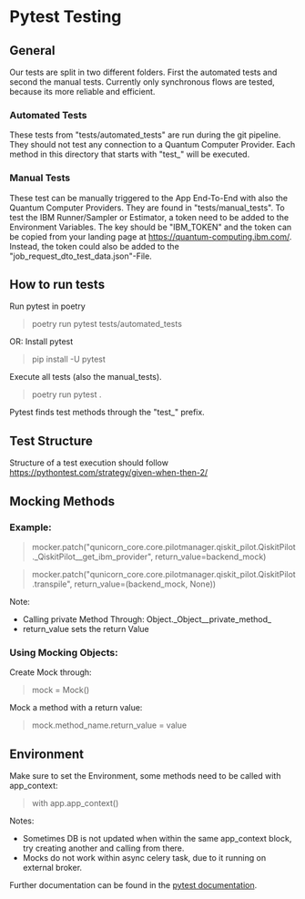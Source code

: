 # Pytest Testing

## General

Our tests are split in two different folders.
First the automated tests and second the manual tests.
Currently only synchronous flows are tested, because its more reliable and efficient.

### Automated Tests

These tests from "tests/automated_tests" are run during the git pipeline.
They should not test any connection to a Quantum Computer Provider.
Each method in this directory that starts with "test_" will be executed.

### Manual Tests

These test can be manually triggered to the App End-To-End with also the Quantum Computer Providers.
They are found in "tests/manual_tests".
To test the IBM Runner/Sampler or Estimator, a token need to be added to the Environment Variables.
The key should be "IBM_TOKEN" and the token can be copied from your landing page at https://quantum-computing.ibm.com/.
Instead, the token could also be added to the "job_request_dto_test_data.json"-File.

## How to run tests

Run pytest in poetry
> poetry run pytest tests/automated_tests

OR: Install pytest
> pip install -U pytest

Execute all tests (also the manual_tests).
> poetry run pytest .

Pytest finds test methods through the "test_" prefix.

## Test Structure

Structure of a test execution should follow https://pythontest.com/strategy/given-when-then-2/

## Mocking Methods

### Example:

> mocker.patch("qunicorn_core.core.pilotmanager.qiskit_pilot.QiskitPilot._QiskitPilot__get_ibm_provider",
> return_value=backend_mock)

> mocker.patch("qunicorn_core.core.pilotmanager.qiskit_pilot.QiskitPilot.transpile", return_value=(backend_mock, None))

Note:

* Calling private Method Through: Object.\_Object__private_method_
* return_value sets the return Value

### Using Mocking Objects:

Create Mock through:
> mock = Mock()

Mock a method with a return value:
> mock.method_name.return_value = value

## Environment

Make sure to set the Environment, some methods need to be called with app_context:
> with app.app_context()

Notes:

* Sometimes DB is not updated when within the same app_context block, try creating another and calling from there.
* Mocks do not work within async celery task, due to it running on external broker.

Further documentation can be found in the [pytest documentation](https://docs.pytest.org/en/7.1.x/getting-started.html).
